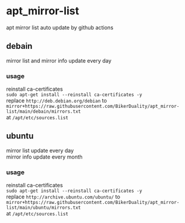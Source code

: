 # apt_mirror-list
apt mirror list auto update by github actions
## debain
mirror list and mirror info update every day
### usage
reinstall ca-certificates  
`sudo apt-get install --reinstall ca-certificates -y`  
replace
`http://deb.debian.org/debian`
to  
`mirror+https://raw.githubusercontent.com/BikerDuality/apt_mirror-list/main/debain/mirrors.txt`  
at `/apt/etc/sources.list`
## ubuntu
mirror list update every day  
mirror info update every month
### usage
reinstall ca-certificates  
`sudo apt-get install --reinstall ca-certificates -y`  
replace
`http://archive.ubuntu.com/ubuntu/`
to  
`mirror+https://raw.githubusercontent.com/BikerDuality/apt_mirror-list/main/ubuntu/mirrors.txt`  
at `/apt/etc/sources.list`
